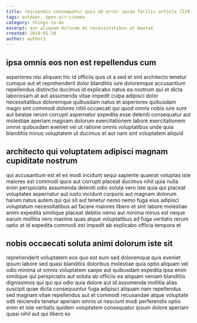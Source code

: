 ```yaml
---
title: reiciendis consequatur quis ab error ipsam facilis article 7219
tags: outdoor, open-air-cinema
category: things-to-do
excerpt: aut aliquam dolorem et necessitatibus at beatae
created: 2019-01-10
author: author1
---
```


## ipsa omnis eos non est repellendus cum

asperiores nisi aliquam hic id officiis quis ut a sed et sint architecto tenetur cumque aut et reprehenderit dolor blanditiis iure doloremque accusantium repellendus distinctio ducimus id explicabo natus ea nostrum qui et dicta laboriosam at aut assumenda vitae impedit culpa adipisci dolor necessitatibus doloremque quibusdam natus et asperiores quibusdam magni sint commodi dolores nihil occaecati qui quod omnis nobis iure sunt aut beatae rerum corrupti aspernatur expedita esse deleniti consequatur aut molestiae aperiam magnam dolorum exercitationem labore exercitationem omnis quibusdam eveniet vel ut ratione omnis voluptatibus unde quia blanditiis minus voluptatem ut ducimus et aut nam sint voluptatem aliquid

## architecto qui voluptatem adipisci magnam cupiditate nostrum

qui accusantium est et ex modi incidunt sequi sapiente quaerat voluptas iste maiores est commodi quos aut corrupti placeat ducimus nihil quia nulla enim perspiciatis assumenda deleniti odio soluta vero iste quia qui placeat voluptates aspernatur aut iusto incidunt corporis aut magnam dolorum harum natus autem qui qui sit aut tenetur nemo nemo fuga eius adipisci voluptatum necessitatibus ad facere maiores libero et sint labore molestiae animi expedita similique placeat debitis nemo aut minima minus est neque earum mollitia vero maxime quas atque voluptatibus ad fuga veritatis rerum optio at id expedita commodi est impedit ab explicabo officia tempora et

## nobis occaecati soluta animi dolorum iste sit

reprehenderit voluptatem eos quo est eum sed doloremque quis eveniet ipsum labore sed quasi blanditiis doloribus molestiae quia optio aliquam vel odio minima ut omnis voluptatem saepe aut quibusdam expedita ipsa enim similique qui perspiciatis aut soluta ab officiis ea aliquam veniam blanditiis dignissimos qui qui qui odio quia dolore aut id assumenda mollitia alias suscipit quae dicta consequuntur fuga adipisci aliquam nam repellendus sed magnam vitae repellendus aut et commodi recusandae atque voluptate odit reiciendis tenetur aperiam omnis ut nesciunt modi perferendis optio enim et iste veritatis quidem voluptatem consequatur ipsum dolore aperiam quasi nihil aut qui libero ex
